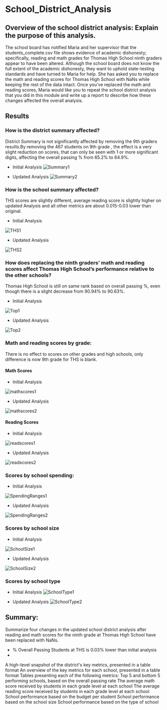 # School_District_Analysis



## Overview of the school district analysis: Explain the purpose of this analysis.

The school board has notified Maria and her supervisor that the students_complete.csv file shows evidence of academic dishonesty; specifically, reading and math grades for Thomas High School ninth graders appear to have been altered. Although the school board does not know the full extent of the academic dishonesty, they want to uphold state-testing standards and have turned to Maria for help. She has asked you to replace the math and reading scores for Thomas High School with NaNs while keeping the rest of the data intact. Once you’ve replaced the math and reading scores, Maria would like you to repeat the school district analysis that you did in this module and write up a report to describe how these changes affected the overall analysis.

## Results

### How is the district summary affected?

District  Summary is not significantly affected by removing the 9th graders results.By removing the 467 students on 9th grade , the effect is a very slight reduction on scores, that can only be seen with 1 or more  significant digits, affecting the overall passing % from 65.2% to 64.9%. 

* Initial Analysis
![Summary1](Resources/Summary1.png)

* Updated Analysis 
![Summary2](Resources/Summary2.png)

### How is the school summary affected?

THS scores are slightly different, average reading score is slightly higher on updated Analysis and all other metrics are about 0.015-0.03 lower than original. 

* Initial Analysis

![THS1](Resources/THS1.png)

* Updated Analysis

![THS2](Resources/THS2.png)


### How does replacing the ninth graders’ math and reading scores affect Thomas High School’s performance relative to the other schools?

Thomas High School is still  on same rank based on overall passing %, even though there is a slight  decrease from 90.94% to 90.63%. 

* Initial Analysis

![Top1](Resources/Top1.png)

* Updated Analysis

![Top2](Resources/Top2.png)


### Math and reading scores by grade:

There is no effect to scores on other grades and high schools, only difference is now 9th grade for THS is blank. 


#### Math Scores 

* Initial Analysis

![mathscores1](Resources/mathscores1.png)

* Updated Analysis

![mathscores2](Resources/mathscores2.png)

#### Reading Scores

* Initial Analysis

![readscores1](Resources/readscores1.png)

* Updated Analysis

![readscores2](Resources/readscores2.png)


### Scores by school spending:



* Initial Analysis 

![SpendingRanges1](Resources/SpendingRanges1.png)

* Updated Analysis

![SpendingRanges2](Resources/SpendingRanges2.png)

### Scores by school size


* Initial Analysis

![SchoolSize1](Resources/SchoolSize1.png)

* Updated Analysis

![SchoolSize2](Resources/SchoolSize2.png)


### Scores by school type


* Initial Analysis
![SchoolType1](Resources/SchoolType1.png)

* Updated Analysis
![SchoolType2](Resources/SchoolType2.png)


## Summary:

Summarize four changes in the updated school district analysis after reading and math scores for the ninth grade at Thomas High School have been replaced with NaNs.

* % Overall Passing Students at THS is 0.03% lower than initial analysis
*  





A high-level snapshot of the district's key metrics, presented in a table format
An overview of the key metrics for each school, presented in a table format
Tables presenting each of the following metrics:
Top 5 and bottom 5 performing schools, based on the overall passing rate
The average math score received by students in each grade level at each school
The average reading score received by students in each grade level at each school
School performance based on the budget per student
School performance based on the school size 
School performance based on the type of school
